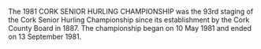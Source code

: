 The 1981 CORK SENIOR HURLING CHAMPIONSHIP was the 93rd staging of the Cork Senior Hurling Championship since its establishment by the Cork County Board in 1887. The championship began on 10 May 1981 and ended on 13 September 1981.
